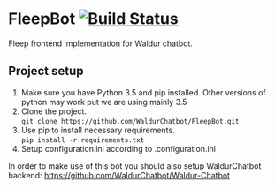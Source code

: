 # FleepBot [![Build Status](https://travis-ci.org/WaldurChatbot/FleepBot.svg?branch=master)](https://travis-ci.org/WaldurChatbot/FleepBot)
Fleep frontend implementation for Waldur chatbot.

## Project setup  

1. Make sure you have Python 3.5 and pip installed. Other versions of python may work put we are using mainly 3.5
2. Clone the project.  
        `git clone https://github.com/WaldurChatbot/FleepBot.git`  
3. Use pip to install necessary requirements.  
        `pip install -r requirements.txt`
4. Setup configuration.ini according to .configuration.ini

In order to make use of this bot you should also setup WaldurChatbot backend: https://github.com/WaldurChatbot/Waldur-Chatbot
